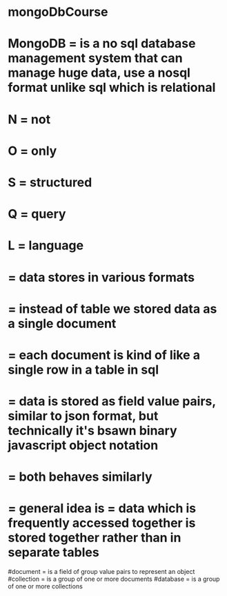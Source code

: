# mongoDbCourse

# MongoDB = is a no sql database management system that can manage huge data, use a nosql format unlike sql which is relational

# N = not 
# O = only
# S = structured
# Q = query
# L = language
# = data stores in various formats
# = instead of table we stored data as a single document
# = each document is kind of like a single row in a table in sql
# = data is stored as field value pairs, similar to json format, but technically it's bsawn binary javascript object notation
# = both behaves similarly

# = general idea is = data which is frequently accessed together is stored together rather than in separate tables

#document = is a field of group value pairs to represent an object
#collection = is a group of one or more documents 
#database = is a group of one or more collections 
